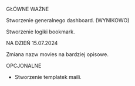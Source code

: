 GŁÓWNE WAŻNE

Stworzenie generalnego dashboard. (WYNIKOWO)

Stworzenie logiki bookmark.

NA DZIEŃ 15.07.2024 

Zmiana nazw movies na bardziej opisowe.

OPCJONALNE

- Stworzenie templatek maili.
